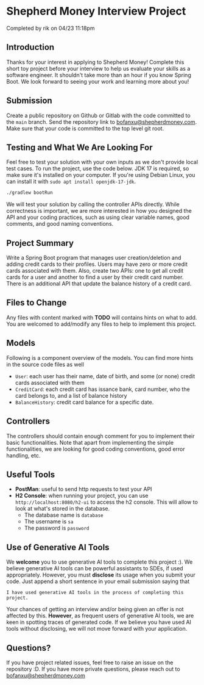 # Shepherd Money Interview Project

Completed by rik on 04/23 11:18pm
## Introduction

Thanks for your interest in applying to Shepherd Money! Complete this short toy project before your interview to help us evaluate your skills as a software engineer. It shouldn't take more than an hour if you know Spring Boot. We look forward to seeing your work and learning more about you!

## Submission
Create a public repository on Github or Gitlab with the code committed to the `main` branch. Send the repository link to bofanxu@shepherdmoney.com. Make sure that your code is committed to the top level git root.

## Testing and What We Are Looking For
Feel free to test your solution with your own inputs as we don't provide local test cases. To run the project, use the code below. JDK 17 is required, so make sure it's installed on your computer. If you're using Debian Linux, you can install it with `sudo apt install openjdk-17-jdk`.

```bash
./gradlew bootRun
```

We will test your solution by calling the controller APIs directly. While correctness is important, we are more interested in how you designed the API and your coding practices, such as using clear variable names, good comments, and good naming conventions.

## Project Summary
Write a Spring Boot program that manages user creation/deletion and adding credit cards to their profiles. Users may have zero or more credit cards associated with them. Also, create two APIs: one to get all credit cards for a user and another to find a user by their credit card number. There is an additional API that update the balance history of a credit card.

## Files to Change
Any files with content marked with **TODO** will contains hints on what to add. You are welcomed to add/modify any files to help to implement this project.

## Models
Following is a component overview of the models. You can find more hints in the source code files as well
- `User`: each user has their name, date of birth, and some (or none) credit cards associated with them
- `CreditCard`: each credit card has issance bank, card number, who the card belongs to, and a list of balance history
- `BalanceHistory`: credit card balance for a specific date.

## Controllers
The controllers should contain enough comment for you to implement their basic functionalities. Note that apart from implementing the simple functionalities, we are looking for good coding conventions, good error handling, etc.

## Useful Tools
- **PostMan**: useful to send http requests to test your API
- **H2 Console**: when running your project, you can use `http://localhost:8080/h2-ui` to access the h2 console. This will allow to look at what's stored in the database.
  - The database name is `database`
  - The username is `sa`
  - The password is `password`

## Use of Generative AI Tools
We **welcome** you to use generative AI tools to complete this project :). We believe generative AI tools can be powerful assistants to SDEs, if used appropriately. However, you must **disclose** its usage when you submit your code. Just append a short sentence in your email submission saying that

```
I have used generative AI tools in the process of completing this project.
```

Your chances of getting an interview and/or being given an offer is not affected by this. **However**, as frequent users of generative AI tools, we are keen in spotting traces of generated code. If we believe you have used AI tools without disclosing, we will not move forward with your application.

## Questions?
If you have project related issues, feel free to raise an issue on the repository :D. If you have more private questions, please reach out to bofanxu@shepherdmoney.com